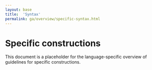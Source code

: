 ```yaml
---
layout: base
title:  'Syntax'
permalink: ga/overview/specific-syntax.html
---
```


# Specific constructions

This document is a placeholder for the language-specific overview of
guidelines for specific constructions.
